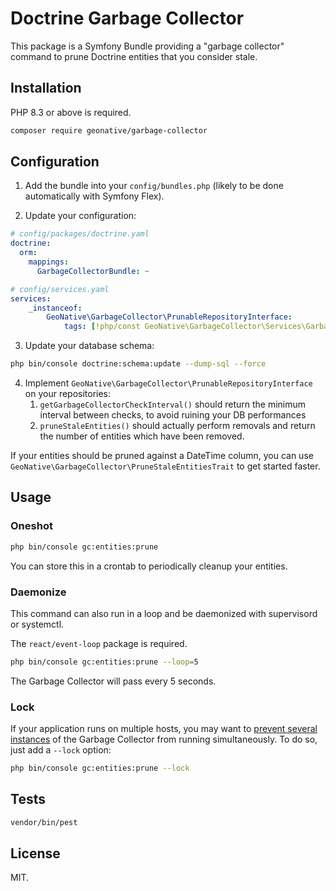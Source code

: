 # Doctrine Garbage Collector

This package is a Symfony Bundle providing a "garbage collector" command
to prune Doctrine entities that you consider stale.

## Installation

PHP 8.3 or above is required.

```bash
composer require geonative/garbage-collector
```

## Configuration

1. Add the bundle into your `config/bundles.php` (likely to be done automatically with Symfony Flex).

2. Update your configuration:

```yaml
# config/packages/doctrine.yaml
doctrine:
  orm:
    mappings:
      GarbageCollectorBundle: ~
```

```yaml
# config/services.yaml
services:
    _instanceof:
        GeoNative\GarbageCollector\PrunableRepositoryInterface:
            tags: [!php/const GeoNative\GarbageCollector\Services\GarbageCollector::PRUNABLE_REPOSITORY]
```

3. Update your database schema:

```bash
php bin/console doctrine:schema:update --dump-sql --force
```

4. Implement `GeoNative\GarbageCollector\PrunableRepositoryInterface` on your repositories:
    1. `getGarbageCollectorCheckInterval()` should return the minimum interval between checks, to avoid ruining your DB performances
    2. `pruneStaleEntities()` should actually perform removals and return the number of entities which have been removed.

If your entities should be pruned against a DateTime column, you can use `GeoNative\GarbageCollector\PruneStaleEntitiesTrait` to get started faster.

## Usage

### Oneshot

```bash
php bin/console gc:entities:prune
```

You can store this in a crontab to periodically cleanup your entities.

### Daemonize

This command can also run in a loop and be daemonized with supervisord or systemctl.

The `react/event-loop` package is required.

```bash
php bin/console gc:entities:prune --loop=5
```

The Garbage Collector will pass every 5 seconds.

### Lock

If your application runs on multiple hosts, you may want to [prevent several instances](https://symfony.com/doc/current/console/lockable_trait.html)
of the Garbage Collector from running simultaneously. To do so, just add a `--lock` option:

```bash
php bin/console gc:entities:prune --lock
```

## Tests

```bash
vendor/bin/pest
```

## License

MIT.
